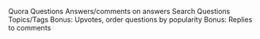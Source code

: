 Quora
  Questions
  Answers/comments on answers
  Search Questions
  Topics/Tags
  Bonus: Upvotes, order questions by popularity
  Bonus: Replies to comments

